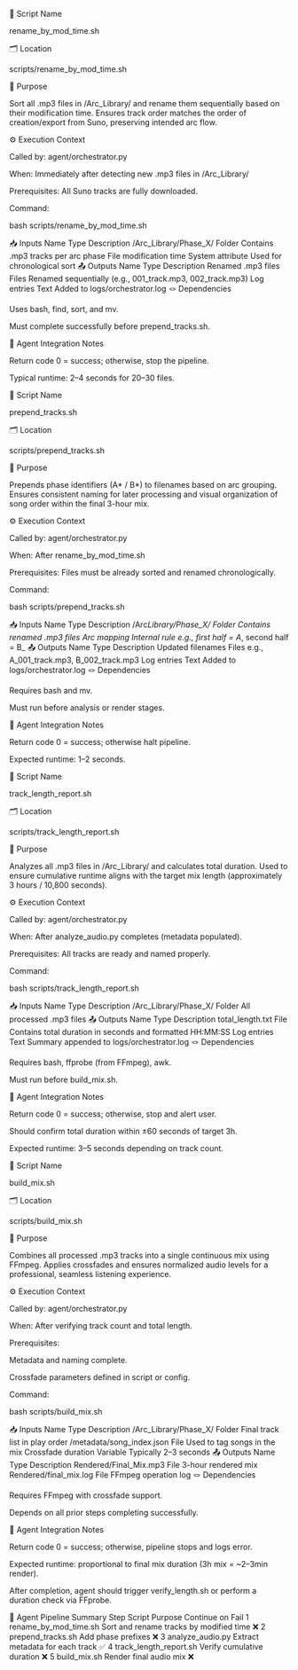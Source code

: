 🔧 Script Name

rename_by_mod_time.sh

🗂️ Location

scripts/rename_by_mod_time.sh

🧠 Purpose

Sort all .mp3 files in /Arc_Library/ and rename them sequentially based on their modification time.
Ensures track order matches the order of creation/export from Suno, preserving intended arc flow.

⚙️ Execution Context

Called by: agent/orchestrator.py

When: Immediately after detecting new .mp3 files in /Arc_Library/

Prerequisites: All Suno tracks are fully downloaded.

Command:

bash scripts/rename_by_mod_time.sh

📥 Inputs
Name Type Description
/Arc_Library/Phase_X/ Folder Contains .mp3 tracks per arc phase
File modification time System attribute Used for chronological sort
📤 Outputs
Name Type Description
Renamed .mp3 files Files Renamed sequentially (e.g., 001_track.mp3, 002_track.mp3)
Log entries Text Added to logs/orchestrator.log
🪢 Dependencies

Uses bash, find, sort, and mv.

Must complete successfully before prepend_tracks.sh.

🧩 Agent Integration Notes

Return code 0 = success; otherwise, stop the pipeline.

Typical runtime: 2–4 seconds for 20–30 files.

🔧 Script Name

prepend_tracks.sh

🗂️ Location

scripts/prepend_tracks.sh

🧠 Purpose

Prepends phase identifiers (A* / B*) to filenames based on arc grouping.
Ensures consistent naming for later processing and visual organization of song order within the final 3-hour mix.

⚙️ Execution Context

Called by: agent/orchestrator.py

When: After rename_by_mod_time.sh

Prerequisites: Files must be already sorted and renamed chronologically.

Command:

bash scripts/prepend_tracks.sh

📥 Inputs
Name Type Description
/Arc*Library/Phase_X/ Folder Contains renamed .mp3 files
Arc mapping Internal rule e.g., first half = A*, second half = B\_
📤 Outputs
Name Type Description
Updated filenames Files e.g., A_001_track.mp3, B_002_track.mp3
Log entries Text Added to logs/orchestrator.log
🪢 Dependencies

Requires bash and mv.

Must run before analysis or render stages.

🧩 Agent Integration Notes

Return code 0 = success; otherwise halt pipeline.

Expected runtime: 1–2 seconds.

🔧 Script Name

track_length_report.sh

🗂️ Location

scripts/track_length_report.sh

🧠 Purpose

Analyzes all .mp3 files in /Arc_Library/ and calculates total duration.
Used to ensure cumulative runtime aligns with the target mix length (approximately 3 hours / 10,800 seconds).

⚙️ Execution Context

Called by: agent/orchestrator.py

When: After analyze_audio.py completes (metadata populated).

Prerequisites: All tracks are ready and named properly.

Command:

bash scripts/track_length_report.sh

📥 Inputs
Name Type Description
/Arc_Library/Phase_X/ Folder All processed .mp3 files
📤 Outputs
Name Type Description
total_length.txt File Contains total duration in seconds and formatted HH:MM:SS
Log entries Text Summary appended to logs/orchestrator.log
🪢 Dependencies

Requires bash, ffprobe (from FFmpeg), awk.

Must run before build_mix.sh.

🧩 Agent Integration Notes

Return code 0 = success; otherwise, stop and alert user.

Should confirm total duration within ±60 seconds of target 3h.

Expected runtime: 3–5 seconds depending on track count.

🔧 Script Name

build_mix.sh

🗂️ Location

scripts/build_mix.sh

🧠 Purpose

Combines all processed .mp3 tracks into a single continuous mix using FFmpeg.
Applies crossfades and ensures normalized audio levels for a professional, seamless listening experience.

⚙️ Execution Context

Called by: agent/orchestrator.py

When: After verifying track count and total length.

Prerequisites:

Metadata and naming complete.

Crossfade parameters defined in script or config.

Command:

bash scripts/build_mix.sh

📥 Inputs
Name Type Description
/Arc_Library/Phase_X/ Folder Final track list in play order
/metadata/song_index.json File Used to tag songs in the mix
Crossfade duration Variable Typically 2–3 seconds
📤 Outputs
Name Type Description
Rendered/Final_Mix.mp3 File 3-hour rendered mix
Rendered/final_mix.log File FFmpeg operation log
🪢 Dependencies

Requires FFmpeg with crossfade support.

Depends on all prior steps completing successfully.

🧩 Agent Integration Notes

Return code 0 = success; otherwise, pipeline stops and logs error.

Expected runtime: proportional to final mix duration (3h mix = ~2–3min render).

After completion, agent should trigger verify_length.sh or perform a duration check via FFprobe.

🧠 Agent Pipeline Summary
Step Script Purpose Continue on Fail
1 rename_by_mod_time.sh Sort and rename tracks by modified time ❌
2 prepend_tracks.sh Add phase prefixes ❌
3 analyze_audio.py Extract metadata for each track ✅
4 track_length_report.sh Verify cumulative duration ❌
5 build_mix.sh Render final audio mix ❌
